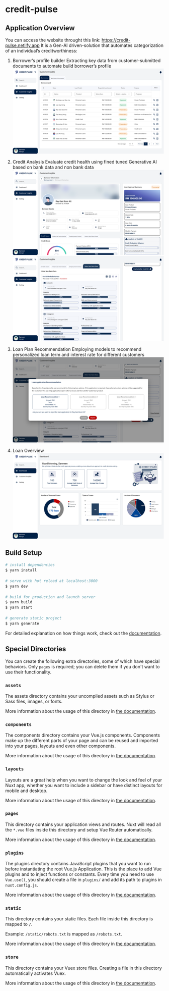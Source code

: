 # credit-pulse

## Application Overview
You can access the website throught this link: https://credit-pulse.netlify.app
It is a Gen-AI driven-solution that automates categorization of an individual’s creditworthiness:
1. Borrower‘s profile builder
   Extracting  key data from customer-submitted documents to automate build borrower’s profile
   [<img src="./assets/img/UI2.png" />](./assets/img/UI2.png)

3. Credit Analysis
   Evaluate credit health using fined tuned Generative AI based on bank data and non bank data
   [<img src="./assets/img/UI3.png" />](./assets/img/UI3.png)
   [<img src="./assets/img/UI4.png" />](./assets/img/UI4.png)

5. Loan Plan Recommendation
   Employing models to recommend personalized loan term and interest rate for different customers
   [<img src="./assets/img/UI5.png" />](./assets/img/UI5.png)

7. Loan Overview
   [<img src="./assets/img/UI1.png" />](./assets/img/UI1.png)  

## Build Setup

```bash
# install dependencies
$ yarn install

# serve with hot reload at localhost:3000
$ yarn dev

# build for production and launch server
$ yarn build
$ yarn start

# generate static project
$ yarn generate
```

For detailed explanation on how things work, check out the [documentation](https://nuxtjs.org).

## Special Directories

You can create the following extra directories, some of which have special behaviors. Only `pages` is required; you can delete them if you don't want to use their functionality.

### `assets`

The assets directory contains your uncompiled assets such as Stylus or Sass files, images, or fonts.

More information about the usage of this directory in [the documentation](https://nuxtjs.org/docs/2.x/directory-structure/assets).

### `components`

The components directory contains your Vue.js components. Components make up the different parts of your page and can be reused and imported into your pages, layouts and even other components.

More information about the usage of this directory in [the documentation](https://nuxtjs.org/docs/2.x/directory-structure/components).

### `layouts`

Layouts are a great help when you want to change the look and feel of your Nuxt app, whether you want to include a sidebar or have distinct layouts for mobile and desktop.

More information about the usage of this directory in [the documentation](https://nuxtjs.org/docs/2.x/directory-structure/layouts).


### `pages`

This directory contains your application views and routes. Nuxt will read all the `*.vue` files inside this directory and setup Vue Router automatically.

More information about the usage of this directory in [the documentation](https://nuxtjs.org/docs/2.x/get-started/routing).

### `plugins`

The plugins directory contains JavaScript plugins that you want to run before instantiating the root Vue.js Application. This is the place to add Vue plugins and to inject functions or constants. Every time you need to use `Vue.use()`, you should create a file in `plugins/` and add its path to plugins in `nuxt.config.js`.

More information about the usage of this directory in [the documentation](https://nuxtjs.org/docs/2.x/directory-structure/plugins).

### `static`

This directory contains your static files. Each file inside this directory is mapped to `/`.

Example: `/static/robots.txt` is mapped as `/robots.txt`.

More information about the usage of this directory in [the documentation](https://nuxtjs.org/docs/2.x/directory-structure/static).

### `store`

This directory contains your Vuex store files. Creating a file in this directory automatically activates Vuex.

More information about the usage of this directory in [the documentation](https://nuxtjs.org/docs/2.x/directory-structure/store).
